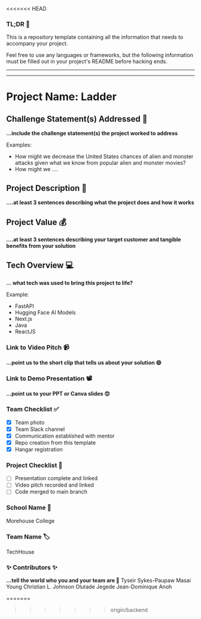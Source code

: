 <<<<<<< HEAD
### TL;DR 🚨 
This is a repository template containing all the information that needs to accompany your project.

Feel free to use any languages or frameworks, but the following information must be filled out in your project's README before hacking ends.
_______________
_______________

# Project Name: Ladder

## Challenge Statement(s) Addressed 🎯
**...include the challenge statement(s) the project worked to address**

Examples:
* How might we decrease the United States chances of alien and monster attacks given what we know from popular alien and monster movies?
* How might we ....

## Project Description 🤯
**....at least 3 sentences describing what the project does and how it works**

## Project Value 💰
**....at least 3 sentences describing your target customer and tangible benefits from your solution**

## Tech Overview 💻
**... what tech was used to bring this project to life?**

Example:
* FastAPI
* Hugging Face AI Models
* Next.js
* Java
* ReactJS

### Link to Video Pitch 📹
**...point us to the short clip that tells us about your solution 😄**

### Link to Demo Presentation 📽
**...point us to your PPT or Canva slides 😍**

### Team Checklist ✅
- [x] Team photo
- [x] Team Slack channel
- [x] Communication established with mentor
- [x] Repo creation from this template
- [x] Hangar registration

### Project Checklist 🏁
- [ ] Presentation complete and linked
- [ ] Video pitch recorded and linked
- [ ] Code merged to main branch

### School Name 🏫
Morehouse College

### Team Name 🏷
TechHouse

### ✨ Contributors ✨
**...tell the world who you and your team are 🙂**
Tyseir Sykes-Paupaw
Masai Young
Christian L. Johnson
Olutade Jegede
Jean-Dominique Anoh

=======
>>>>>>> origin/backend

